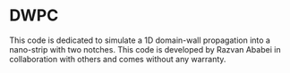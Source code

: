 # DWPC
This code is dedicated to simulate a 1D domain-wall propagation into a nano-strip with two notches. 
This code is developed by Razvan Ababei in collaboration with others and comes without any warranty.
